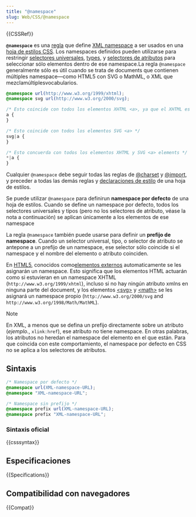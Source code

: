 ```yaml
---
title: "@namespace"
slug: Web/CSS/@namespace
---
```


{{CSSRef}}

**`@namespace`** es una [regla](/es/docs/Web/CSS/CSS_syntax/At-rule) que define [XML namespace](/es/docs/Namespaces) a ser usados en una [hoja de estilos CSS](/es/docs/Glossary/CSS). Los namespaces definidos pueden utilizarse para restringir [selectores universales](/es/docs/Web/CSS/Universal_selectors), [types](/es/docs/Web/CSS/Type_selectors), y [selectores de atributos](/es/docs/Web/CSS/Attribute_selectors) para seleccionar sólo elementos dentro de ese namespace.La regla `@namespace` generalmente sólo es útil cuando se trata de documents que contienen múltiples namespace—como HTML5 con SVG o MathML, o XML que mezclamúltiplesvocabularios.

```css
@namespace url(http://www.w3.org/1999/xhtml);
@namespace svg url(http://www.w3.org/2000/svg);

/* Esto coincide con todos los elementos XHTML <a>, ya que el XHTML es el namespace por defecto sin prefijo */
a {
}

/* Esto coincide con todos los elementos SVG <a> */
svg|a {
}

/* Esto concuerda con todos los elementos XHTML y SVG <a> elements */
*|a {
}
```

Cualquier `@namespace` debe seguir todas las reglas de [@charset](/es/docs/Web/CSS/%40charset) y [@import](/es/docs/Web/CSS/%40import), y preceder a todas las demás reglas y [declaraciones de estilo](/es/docs/Web/API/CSSStyleDeclaration) de una hoja de estilos.

Se puede utilizar `@namespace` para definirun **namespace por defecto** de una hoja de estilos. Cuando se define un namespace por defecto, todos los selectores universales y tipos (pero no los selectores de atributo, véase la nota a continuación) se aplican únicamente a los elementos de ese namespace

La regla `@namespace` también puede usarse para definir un **prefijo de namespace**. Cuando un selector universal, tipo, o selector de atributo se antepone a un prefijo de un namespace, ese selector sólo coincide si el namespace y el nombre del elemento o atributo coinciden.

En [HTML5](/es/docs/Glossary/HTML5), conocidos como[elementos externos](https://html.spec.whatwg.org/#foreign-elements) automaticamente se les asignarán un namespace. Esto significa que los elementos HTML actuarán como si estuvieran en un namespace XHTML (`http://www.w3.org/1999/xhtml`), incluso si no hay ningún atributo xmlns en ninguna parte del document, y los elementos [\<svg>](/es/docs/Web/SVG/Reference/Element/svg) y [\<math>](/es/docs/Web/MathML/Reference/Element/math) se les asignará un namespace propio (`http://www.w3.org/2000/svg` and `http://www.w3.org/1998/Math/MathML`).

> [!NOTE]
> En XML, a menos que se defina un prefijo directamente sobre un atributo (_ejemplo._, `xlink:href`), ese atributo no tiene namespace. En otras palabras, los atributos no heredan el namespace del elemento en el que están. Para que coincida con este comportamiento, el namespace por defecto en CSS no se aplica a los selectores de atributos.

## Sintaxis

```css
/* Namespace por defecto */
@namespace url(XML-namespace-URL);
@namespace "XML-namespace-URL";

/* Namespace sin prefijo */
@namespace prefix url(XML-namespace-URL);
@namespace prefix "XML-namespace-URL";
```

### Sintaxis oficial

{{csssyntax}}

## Especificaciones

{{Specifications}}

## Compatibilidad con navegadores

{{Compat}}
